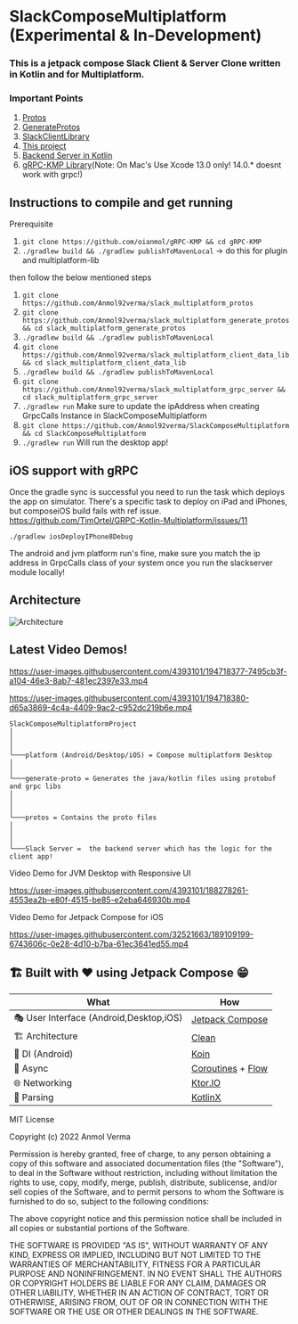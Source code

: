 # SlackComposeMultiplatform (Experimental & In-Development)

### This is a jetpack compose Slack Client & Server Clone written in Kotlin and for Multiplatform.

### Important Points

1. [Protos](https://github.com/Anmol92verma/slack_multiplatform_protos)
2. [GenerateProtos](https://github.com/Anmol92verma/slack_multiplatform_generate_protos)
3. [SlackClientLibrary](https://github.com/Anmol92verma/slack_multiplatform_client_data_lib)
4. [This project](https://github.com/Anmol92verma/slackcomposemultiplatform)
5. [Backend Server in Kotlin](https://github.com/Anmol92verma/slack_multiplatform_grpc_server)
6. [gRPC-KMP Library](https://github.com/Anmol92verma/gRPC-KMP)(Note: On Mac's Use Xcode 13.0 only! 14.0.* doesnt work with grpc!)

## Instructions to compile and get running

Prerequisite

1. `git clone https://github.com/oianmol/gRPC-KMP && cd gRPC-KMP`
2. `./gradlew build && ./gradlew publishToMavenLocal` -> do this for plugin and multiplatform-lib

then follow the below mentioned steps

1. `git clone https://github.com/Anmol92verma/slack_multiplatform_protos`
2. `git clone https://github.com/Anmol92verma/slack_multiplatform_generate_protos && cd slack_multiplatform_generate_protos`
3. `./gradlew build && ./gradlew publishToMavenLocal`
4. `git clone https://github.com/Anmol92verma/slack_multiplatform_client_data_lib && cd slack_multiplatform_client_data_lib`
5. `./gradlew build && ./gradlew publishToMavenLocal`
6. `git clone https://github.com/Anmol92verma/slack_multiplatform_grpc_server && cd slack_multiplatform_grpc_server`
7. `./gradlew run` Make sure to update the ipAddress when creating GrpcCalls Instance in SlackComposeMultiplatform
8. `git clone https://github.com/Anmol92verma/SlackComposeMultiplatform && cd SlackComposeMultiplatform`
9. `./gradlew run` Will run the desktop app!

## iOS support with gRPC
Once the gradle sync is successful you need to run the task which deploys the app on simulator. 
There's a specific task to deploy on iPad and iPhones, but composeiOS build fails with ref issue. 
https://github.com/TimOrtel/GRPC-Kotlin-Multiplatform/issues/11

`./gradlew iosDeployIPhone8Debug`

The android and jvm platform run's fine, make sure you match the ip address in GrpcCalls class of your system once you run the slackserver module locally!

## Architecture

![Architecture](https://user-images.githubusercontent.com/4393101/194482641-9a52c4c8-e609-4fde-9b15-5d44578269b3.png)


## Latest Video Demos!


https://user-images.githubusercontent.com/4393101/194718377-7495cb3f-a104-46e3-8ab7-481ec2397e33.mp4


https://user-images.githubusercontent.com/4393101/194718380-d65a3869-4c4a-4409-9ac2-c952dc219b6e.mp4






```
SlackComposeMultiplatformProject
│    
│      
│
└───platform (Android/Desktop/iOS) = Compose multiplatform Desktop
│      
│     
└───generate-proto = Generates the java/kotlin files using protobuf and grpc libs
│  
│     
│   
└───protos = Contains the proto files
│     
│       
│   
└───Slack Server =  the backend server which has the logic for the client app!
```

Video Demo for JVM Desktop with Responsive UI

https://user-images.githubusercontent.com/4393101/188278261-4553ea2b-e80f-4515-be85-e2eba646930b.mp4

Video Demo for Jetpack Compose for iOS

https://user-images.githubusercontent.com/32521663/189109199-6743606c-0e28-4d10-b7ba-61ec3641ed55.mp4


## 🏗️️ Built with ❤️ using Jetpack Compose 😁

| What            | How                        |
|----------------	|------------------------------	|
| 🎭 User Interface (Android,Desktop,iOS)   | [Jetpack Compose](https://developer.android.com/jetpack/compose)                |
| 🏗 Architecture    | [Clean](https://blog.cleancoder.com/uncle-bob/2012/08/13/the-clean-architecture.html)                            |
| 💉 DI (Android)                | [Koin](https://insert-koin.io/)                        |
| 🌊 Async            | [Coroutines](https://kotlinlang.org/docs/coroutines-overview.html) + [Flow](https://kotlin.github.io/kotlinx.coroutines/kotlinx-coroutines-core/kotlinx.coroutines.flow/-flow/)                |
| 🌐 Networking        | [Ktor.IO](https://ktor.io/)                        |
| 📄 Parsing            | [KotlinX](https://kotlinlang.org/docs/serialization.html)                            |


MIT License

Copyright (c) 2022 Anmol Verma

Permission is hereby granted, free of charge, to any person obtaining a copy
of this software and associated documentation files (the "Software"), to deal
in the Software without restriction, including without limitation the rights
to use, copy, modify, merge, publish, distribute, sublicense, and/or sell
copies of the Software, and to permit persons to whom the Software is
furnished to do so, subject to the following conditions:

The above copyright notice and this permission notice shall be included in all
copies or substantial portions of the Software.

THE SOFTWARE IS PROVIDED "AS IS", WITHOUT WARRANTY OF ANY KIND, EXPRESS OR
IMPLIED, INCLUDING BUT NOT LIMITED TO THE WARRANTIES OF MERCHANTABILITY,
FITNESS FOR A PARTICULAR PURPOSE AND NONINFRINGEMENT. IN NO EVENT SHALL THE
AUTHORS OR COPYRIGHT HOLDERS BE LIABLE FOR ANY CLAIM, DAMAGES OR OTHER
LIABILITY, WHETHER IN AN ACTION OF CONTRACT, TORT OR OTHERWISE, ARISING FROM,
OUT OF OR IN CONNECTION WITH THE SOFTWARE OR THE USE OR OTHER DEALINGS IN THE
SOFTWARE.
